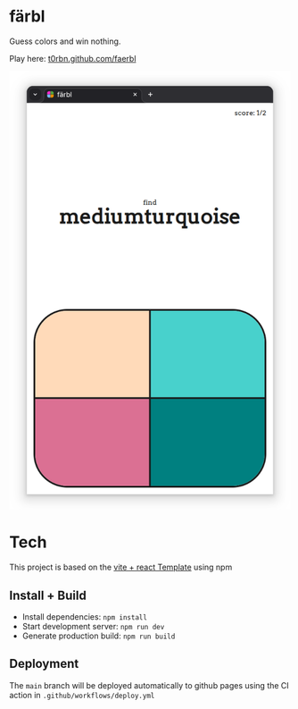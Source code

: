 # färbl
Guess colors and win nothing.

Play here: [t0rbn.github.com/faerbl]()

![screenshoit](/etc/screenshot.png)

# Tech
This project is based on the [vite + react Template](https://github.com/vitejs/vite/tree/main/packages/create-vite/template-react-ts) using npm

## Install + Build
* Install dependencies: `npm install`
* Start development server: `npm run dev`
* Generate production build: `npm run build`

## Deployment
The `main` branch will be deployed automatically to github pages using the CI action in `.github/workflows/deploy.yml`